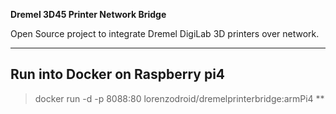 **Dremel 3D45 Printer Network Bridge**

Open Source project to integrate Dremel DigiLab 3D printers over network.

---

## Run into Docker on Raspberry pi4
> docker run -d -p 8088:80 lorenzodroid/dremelprinterbridge:armPi4 **
